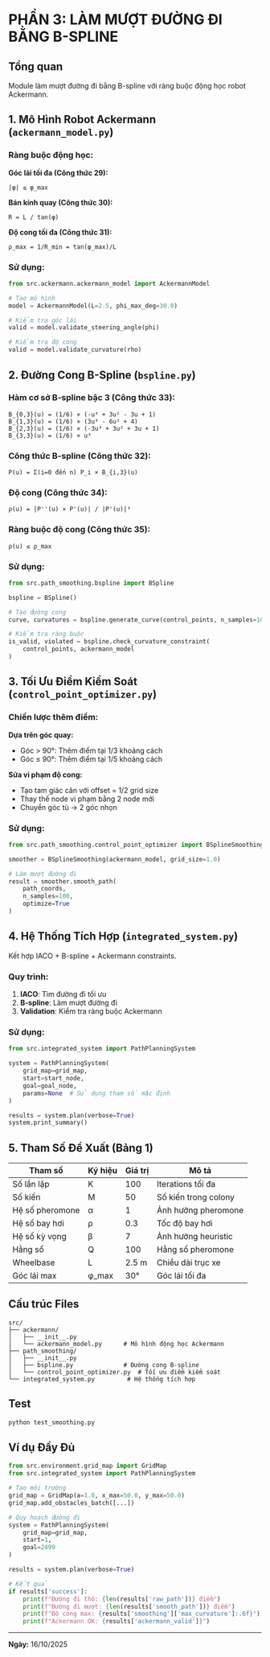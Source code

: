 # PHẦN 3: LÀM MƯỢT ĐƯỜNG ĐI BẰNG B-SPLINE

## Tổng quan

Module làm mượt đường đi bằng B-spline với ràng buộc động học robot Ackermann.

## 1. Mô Hình Robot Ackermann (`ackermann_model.py`)

### Ràng buộc động học:

**Góc lái tối đa (Công thức 29):**
```
|φ| ≤ φ_max
```

**Bán kính quay (Công thức 30):**
```
R = L / tan(φ)
```

**Độ cong tối đa (Công thức 31):**
```
ρ_max = 1/R_min = tan(φ_max)/L
```

### Sử dụng:
```python
from src.ackermann.ackermann_model import AckermannModel

# Tạo mô hình
model = AckermannModel(L=2.5, phi_max_deg=30.0)

# Kiểm tra góc lái
valid = model.validate_steering_angle(phi)

# Kiểm tra độ cong
valid = model.validate_curvature(rho)
```

## 2. Đường Cong B-Spline (`bspline.py`)

### Hàm cơ sở B-spline bậc 3 (Công thức 33):

```
B_{0,3}(u) = (1/6) × (-u³ + 3u² - 3u + 1)
B_{1,3}(u) = (1/6) × (3u³ - 6u² + 4)
B_{2,3}(u) = (1/6) × (-3u³ + 3u² + 3u + 1)
B_{3,3}(u) = (1/6) × u³
```

### Công thức B-spline (Công thức 32):
```
P(u) = Σ(i=0 đến n) P_i × B_{i,3}(u)
```

### Độ cong (Công thức 34):
```
ρ(u) = |P''(u) × P'(u)| / |P'(u)|³
```

### Ràng buộc độ cong (Công thức 35):
```
ρ(u) ≤ ρ_max
```

### Sử dụng:
```python
from src.path_smoothing.bspline import BSpline

bspline = BSpline()

# Tạo đường cong
curve, curvatures = bspline.generate_curve(control_points, n_samples=100)

# Kiểm tra ràng buộc
is_valid, violated = bspline.check_curvature_constraint(
    control_points, ackermann_model
)
```

## 3. Tối Ưu Điểm Kiểm Soát (`control_point_optimizer.py`)

### Chiến lược thêm điểm:

**Dựa trên góc quay:**
- Góc > 90°: Thêm điểm tại 1/3 khoảng cách
- Góc ≤ 90°: Thêm điểm tại 1/5 khoảng cách

**Sửa vi phạm độ cong:**
- Tạo tam giác cân với offset = 1/2 grid size
- Thay thế node vi phạm bằng 2 node mới
- Chuyển góc tù → 2 góc nhọn

### Sử dụng:
```python
from src.path_smoothing.control_point_optimizer import BSplineSmoothing

smoother = BSplineSmoothing(ackermann_model, grid_size=1.0)

# Làm mượt đường đi
result = smoother.smooth_path(
    path_coords,
    n_samples=100,
    optimize=True
)
```

## 4. Hệ Thống Tích Hợp (`integrated_system.py`)

Kết hợp IACO + B-spline + Ackermann constraints.

### Quy trình:

1. **IACO**: Tìm đường đi tối ưu
2. **B-spline**: Làm mượt đường đi
3. **Validation**: Kiểm tra ràng buộc Ackermann

### Sử dụng:
```python
from src.integrated_system import PathPlanningSystem

system = PathPlanningSystem(
    grid_map=grid_map,
    start=start_node,
    goal=goal_node,
    params=None  # Sử dụng tham số mặc định
)

results = system.plan(verbose=True)
system.print_summary()
```

## 5. Tham Số Đề Xuất (Bảng 1)

| Tham số | Ký hiệu | Giá trị | Mô tả |
|---------|---------|---------|-------|
| Số lần lặp | K | 100 | Iterations tối đa |
| Số kiến | M | 50 | Số kiến trong colony |
| Hệ số pheromone | α | 1 | Ảnh hưởng pheromone |
| Hệ số bay hơi | ρ | 0.3 | Tốc độ bay hơi |
| Hệ số kỳ vọng | β | 7 | Ảnh hưởng heuristic |
| Hằng số | Q | 100 | Hằng số pheromone |
| Wheelbase | L | 2.5 m | Chiều dài trục xe |
| Góc lái max | φ_max | 30° | Góc lái tối đa |

## Cấu trúc Files

```
src/
├── ackermann/
│   ├── __init__.py
│   └── ackermann_model.py      # Mô hình động học Ackermann
├── path_smoothing/
│   ├── __init__.py
│   ├── bspline.py              # Đường cong B-spline
│   └── control_point_optimizer.py  # Tối ưu điểm kiểm soát
└── integrated_system.py         # Hệ thống tích hợp
```

## Test

```bash
python test_smoothing.py
```

## Ví dụ Đầy Đủ

```python
from src.environment.grid_map import GridMap
from src.integrated_system import PathPlanningSystem

# Tạo môi trường
grid_map = GridMap(a=1.0, x_max=50.0, y_max=50.0)
grid_map.add_obstacles_batch([...])

# Quy hoạch đường đi
system = PathPlanningSystem(
    grid_map=grid_map,
    start=1,
    goal=2499
)

results = system.plan(verbose=True)

# Kết quả
if results['success']:
    print(f"Đường đi thô: {len(results['raw_path'])} điểm")
    print(f"Đường đi mượt: {len(results['smooth_path'])} điểm")
    print(f"Độ cong max: {results['smoothing']['max_curvature']:.6f}")
    print(f"Ackermann OK: {results['ackermann_valid']}")
```

---
**Ngày:** 16/10/2025
